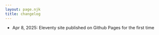 ```yaml
---
layout: page.njk
title: changelog
---
```


- Apr 8, 2025: Eleventy site published on Github Pages for the first time